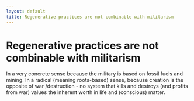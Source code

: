 ```yaml
---
layout: default
title: Regenerative practices are not combinable with militarism
---
```

# Regenerative practices are not combinable with militarism

In a very concrete sense because the military is based on fossil fuels and mining. In a radical (meaning roots-based) sense, because creation is the opposite of war /destruction - no system that kills and destroys (and profits from war) values the inherent worth in life and (conscious) matter. 